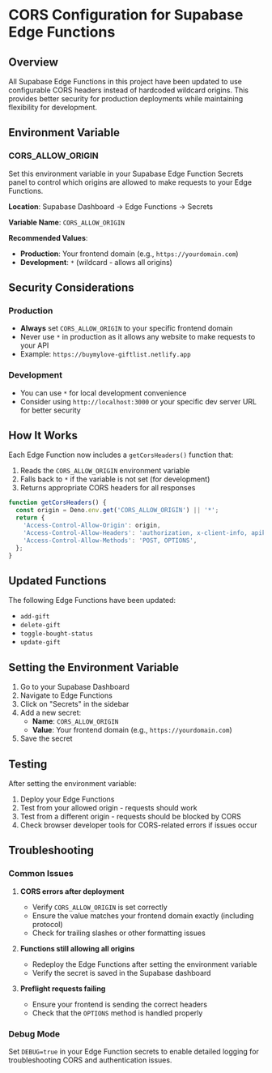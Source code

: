 # CORS Configuration for Supabase Edge Functions

## Overview

All Supabase Edge Functions in this project have been updated to use configurable CORS headers instead of hardcoded wildcard origins. This provides better security for production deployments while maintaining flexibility for development.

## Environment Variable

### CORS_ALLOW_ORIGIN

Set this environment variable in your Supabase Edge Function Secrets panel to control which origins are allowed to make requests to your Edge Functions.

**Location**: Supabase Dashboard → Edge Functions → Secrets

**Variable Name**: `CORS_ALLOW_ORIGIN`

**Recommended Values**:
- **Production**: Your frontend domain (e.g., `https://yourdomain.com`)
- **Development**: `*` (wildcard - allows all origins)

## Security Considerations

### Production
- **Always** set `CORS_ALLOW_ORIGIN` to your specific frontend domain
- Never use `*` in production as it allows any website to make requests to your API
- Example: `https://buymylove-giftlist.netlify.app`

### Development
- You can use `*` for local development convenience
- Consider using `http://localhost:3000` or your specific dev server URL for better security

## How It Works

Each Edge Function now includes a `getCorsHeaders()` function that:

1. Reads the `CORS_ALLOW_ORIGIN` environment variable
2. Falls back to `*` if the variable is not set (for development)
3. Returns appropriate CORS headers for all responses

```typescript
function getCorsHeaders() {
  const origin = Deno.env.get('CORS_ALLOW_ORIGIN') || '*';
  return {
    'Access-Control-Allow-Origin': origin,
    'Access-Control-Allow-Headers': 'authorization, x-client-info, apikey, content-type, x-gift-buyer-id',
    'Access-Control-Allow-Methods': 'POST, OPTIONS',
  };
}
```

## Updated Functions

The following Edge Functions have been updated:
- `add-gift`
- `delete-gift` 
- `toggle-bought-status`
- `update-gift`

## Setting the Environment Variable

1. Go to your Supabase Dashboard
2. Navigate to Edge Functions
3. Click on "Secrets" in the sidebar
4. Add a new secret:
   - **Name**: `CORS_ALLOW_ORIGIN`
   - **Value**: Your frontend domain (e.g., `https://yourdomain.com`)
5. Save the secret

## Testing

After setting the environment variable:

1. Deploy your Edge Functions
2. Test from your allowed origin - requests should work
3. Test from a different origin - requests should be blocked by CORS
4. Check browser developer tools for CORS-related errors if issues occur

## Troubleshooting

### Common Issues

1. **CORS errors after deployment**
   - Verify `CORS_ALLOW_ORIGIN` is set correctly
   - Ensure the value matches your frontend domain exactly (including protocol)
   - Check for trailing slashes or other formatting issues

2. **Functions still allowing all origins**
   - Redeploy the Edge Functions after setting the environment variable
   - Verify the secret is saved in the Supabase dashboard

3. **Preflight requests failing**
   - Ensure your frontend is sending the correct headers
   - Check that the `OPTIONS` method is handled properly

### Debug Mode

Set `DEBUG=true` in your Edge Function secrets to enable detailed logging for troubleshooting CORS and authentication issues.
